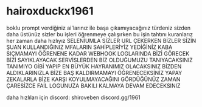 # hairoxduckx1961
boklu prompt verdiğiniz ai'larınız ile başa çıkamıyacağınız türdeniz sizden daha üstünüz sizler bu işleri öğrenmeye çalışırken bu işin tahtını kuranlarız her zaman daha hızlıyız SELENİUMLA SİZLER URL ÇEKERKEN BİZLER SİZİN ŞUAN KULLANDIĞINIZ MFALARIN SAHİPLERİYİZ YEDİĞİNİZ KABA SIÇMAMAYI ÖĞRENENE KADAR WEBHOOK LOGLARINDA BİZİ GÖRECEK BİZİ SAYIKLAYACAK SERVİSLERDEN BİZ OLDUĞUMUZU TANIYACAKSINIZ TANIMIYO GİBİ YAPIP EN BÜYÜK HAYRANIMIZ OLACAKSINIZ BİZDEN ALDIKLARINIZLA BİZE BAŞ KALDIRMAMAYI ÖĞRENECEKSİNİZ YAPAY ZEKALARLA BİZE KARŞI KOYULMAYACAĞINI GÖRDÜĞÜNÜZ ZAMAN ÇARESİZCE FAİL LOGUNUZA BAKILI KALMAYA DEVAM EDECEKSINIZ

daha hızlıları için discord: shiroveben
discord.gg/1961
